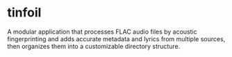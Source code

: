 # tinfoil
A modular application that processes FLAC audio files by acoustic fingerprinting and adds accurate metadata and lyrics from multiple sources, then organizes them into a customizable directory structure.
